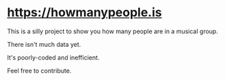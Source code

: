 # https://howmanypeople.is

This is a silly project to show you how many people are in a musical group.  

There isn't much data yet.

It's poorly-coded and inefficient.  

Feel free to contribute.
